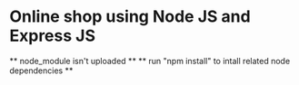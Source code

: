 # Online shop using Node JS and Express JS
** node_module isn't uploaded **
** run "npm install" to intall related node dependencies **
